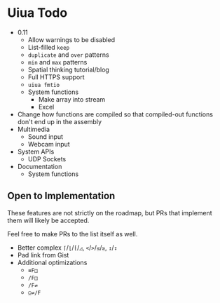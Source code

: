 # Uiua Todo

- 0.11
  - Allow warnings to be disabled
  - List-filled `keep`
  - `duplicate` and `over` patterns
  - `min` and `max` patterns
  - Spatial thinking tutorial/blog
  - Full HTTPS support
  - `uiua fmtio`
  - System functions
    - Make array into stream
    - Excel
- Change how functions are compiled so that compiled-out functions don't end up in the assembly
- Multimedia
  - Sound input
  - Webcam input
- System APIs
  - UDP Sockets
- Documentation
  - System functions

## Open to Implementation

These features are not strictly on the roadmap, but PRs that implement them will likely be accepted.

Feel free to make PRs to the list itself as well.

- Better complex `⌈`/`⌊`/`⁅`/`◿`, `<`/`>`/`≤`/`≥`, `↥`/`↧`
- Pad link from Gist
- Additional optimizations
  - `≡F◫`
  - `/F◫`
  - `/F⇌`
  - `⍜⇌/F`
